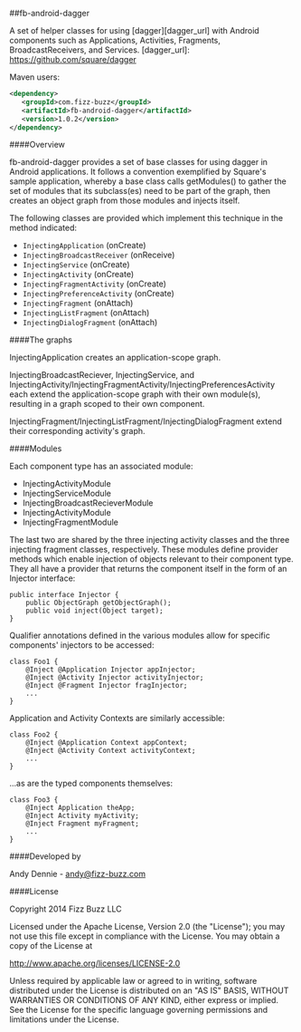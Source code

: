 ##fb-android-dagger

A set of helper classes for using [dagger][dagger_url] with Android components such as Applications, Activities, Fragments, BroadcastReceivers, and Services.
  [dagger_url]: https://github.com/square/dagger
  
Maven users: 

```xml
<dependency>
   <groupId>com.fizz-buzz</groupId>
   <artifactId>fb-android-dagger</artifactId>
   <version>1.0.2</version>
</dependency>
```

####Overview

fb-android-dagger provides a set of base classes for using dagger in Android applications.  It follows a convention exemplified by Square's sample application, whereby a base class calls getModules() to gather the set of modules that its subclass(es) need to be part of the graph, then creates an object graph from those modules and injects itself.

The following classes are provided which implement this technique in the method indicated:

 - `InjectingApplication` (onCreate)
 - `InjectingBroadcastReceiver` (onReceive)
 - `InjectingService` (onCreate)
 - `InjectingActivity` (onCreate)
 - `InjectingFragmentActivity` (onCreate)
 - `InjectingPreferenceActivity` (onCreate)
 - `InjectingFragment` (onAttach)
 - `InjectingListFragment` (onAttach)
 - `InjectingDialogFragment` (onAttach)

####The graphs

InjectingApplication creates an application-scope graph.  

InjectingBroadcastReciever, InjectingService, and InjectingActivity/InjectingFragmentActivity/InjectingPreferencesActivity each extend the application-scope graph with their own module(s), resulting in a graph scoped to their own component.

InjectingFragment/InjectingListFragment/InjectingDialogFragment extend their corresponding activity's graph.

####Modules

Each component type has an associated module:
 - InjectingActivityModule
 - InjectingServiceModule
 - InjectingBroadcastRecieverModule
 - InjectingActivityModule
 - InjectingFragmentModule

The last two are shared by the three injecting activity classes and the three injecting fragment classes, respectively.  These modules define provider methods which enable injection of objects relevant to their component type.  They all have a provider that returns the component itself in the form of an Injector interface:

    public interface Injector {
        public ObjectGraph getObjectGraph();
        public void inject(Object target);
    }

Qualifier annotations defined in the various modules allow for specific components' injectors to be accessed:

    class Foo1 {
        @Inject @Application Injector appInjector;
        @Inject @Activity Injector activityInjector;
        @Inject @Fragment Injector fragInjector;
        ...
    }

Application and Activity Contexts are similarly accessible:

    class Foo2 {
        @Inject @Application Context appContext;
        @Inject @Activity Context activityContext;
        ...
    }
    
...as are the typed components themselves:

    class Foo3 {
        @Inject Application theApp;
        @Inject Activity myActivity;
        @Inject Fragment myFragment;
        ...
    }
    


####Developed by

Andy Dennie - andy@fizz-buzz.com

####License

Copyright 2014 Fizz Buzz LLC

Licensed under the Apache License, Version 2.0 (the "License");
you may not use this file except in compliance with the License.
You may obtain a copy of the License at

   http://www.apache.org/licenses/LICENSE-2.0

Unless required by applicable law or agreed to in writing, software
distributed under the License is distributed on an "AS IS" BASIS,
WITHOUT WARRANTIES OR CONDITIONS OF ANY KIND, either express or implied.
See the License for the specific language governing permissions and
limitations under the License.

